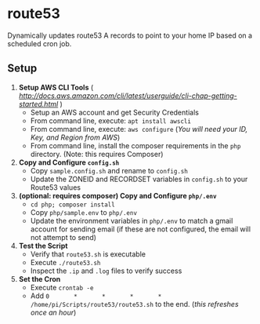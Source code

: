 # route53
Dynamically updates route53 A records to point to your home IP based on a scheduled cron job.

## Setup

1. **Setup AWS CLI Tools** ( _http://docs.aws.amazon.com/cli/latest/userguide/cli-chap-getting-started.html_ )
    + Setup an AWS account and get Security Credentials
    + From command line, execute: ```apt install awscli```
    + From command line, execute: ```aws configure``` (_You will need your ID, Key, and Region from AWS_)
    + From command line, install the composer requirements in the ```php``` directory. (Note: this requires Composer) 
2. **Copy and Configure ```config.sh```**
    + Copy ```sample.config.sh``` and rename to ```config.sh```
    + Update the ZONEID and RECORDSET variables in ```config.sh``` to your Route53 values
3. **(optional: requires composer) Copy and Configure ```php/.env```**
    + ```cd php; composer install```
    + Copy ```php/sample.env``` to ```php/.env```
    + Update the environment variables in ```php/.env``` to match a gmail account for sending email (if these are not configured, the email will not attempt to send)
4. **Test the Script**
    + Verify that ```route53.sh``` is executable 
    + Execute ```./route53.sh```
    + Inspect the ```.ip``` and ```.log``` files to verify success
5. **Set the Cron**
    + Execute ```crontab -e``` 
    + Add ```0       *       *       *       *       /home/pi/Scripts/route53/route53.sh``` to the end. (_this refreshes once an hour_)
